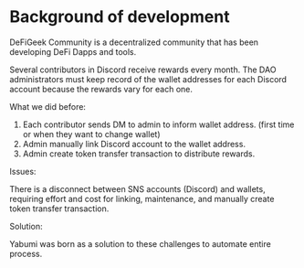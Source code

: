 # Background of development

DeFiGeek Community is a decentralized community that has been developing DeFi Dapps and tools.&#x20;

Several contributors in Discord receive rewards every month. The DAO administrators must keep record of the wallet addresses for each Discord account because the rewards vary for each one.



What we did before:

1. Each contributor sends DM to admin to inform wallet address. (first time or when they want to change wallet)
2. Admin manually link Discord account to the wallet address.
3. Admin create token transfer transaction to distribute rewards.



Issues:

There is a disconnect between SNS accounts (Discord) and wallets, requiring effort and cost for linking, maintenance, and manually create token transfer transaction.



Solution:

Yabumi was born as a solution to these challenges to automate entire process.
